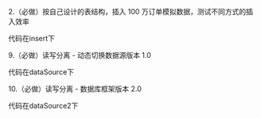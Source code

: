 2.（必做）按自己设计的表结构，插入 100 万订单模拟数据，测试不同方式的插入效率

代码在insert下



9.（必做）读写分离 - 动态切换数据源版本 1.0

代码在dataSource下


10.（必做）读写分离 - 数据库框架版本 2.0

代码在dataSource2下
